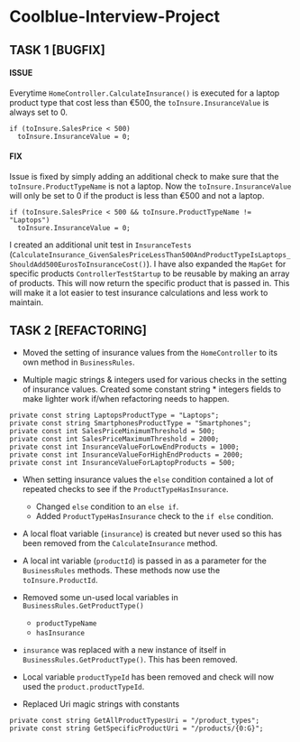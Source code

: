 # Coolblue-Interview-Project

## TASK 1 [BUGFIX] ##

#### ISSUE ####

Everytime `HomeController.CalculateInsurance()` is executed for a laptop product type that cost less than €500, the `toInsure.InsuranceValue` is always set to 0.
```
if (toInsure.SalesPrice < 500)
  toInsure.InsuranceValue = 0;
```

#### FIX ####

Issue is fixed by simply adding an additional check to make sure that the `toInsure.ProductTypeName` is not a laptop. Now the `toInsure.InsuranceValue` will only be set to 0 if the product is less than €500 and not a laptop.
```
if (toInsure.SalesPrice < 500 && toInsure.ProductTypeName != "Laptops")
  toInsure.InsuranceValue = 0;
```

I created an additional unit test in `InsuranceTests` (`CalculateInsurance_GivenSalesPriceLessThan500AndProductTypeIsLaptops_ShouldAdd500EurosToInsuranceCost()`).
I have also expanded the `MapGet` for specific products `ControllerTestStartup` to be reusable by making an array of products. This will now return the specific product that is passed in. This will make it a lot easier to test insurance calculations and less work to maintain.


## TASK 2 [REFACTORING] ##

* Moved the setting of insurance values from the `HomeController` to its own method in `BusinessRules`.

* Multiple magic strings & integers used for various checks in the setting of insurance values. Created some constant string * integers fields to make lighter work if/when refactoring needs to happen.
```
private const string LaptopsProductType = "Laptops";
private const string SmartphonesProductType = "Smartphones";
private const int SalesPriceMinimumThreshold = 500;
private const int SalesPriceMaximumThreshold = 2000;
private const int InsuranceValueForLowEndProducts = 1000;
private const int InsuranceValueForHighEndProducts = 2000;
private const int InsuranceValueForLaptopProducts = 500;
```

* When setting insurance values the `else` condition contained a lot of repeated checks to see if the `ProductTypeHasInsurance`.
  * Changed `else` condition to an `else if`.  
  * Added `ProductTypeHasInsurance` check to the `if else` condition.

* A local float variable (`insurance`) is created but never used so this has been removed from the `CalculateInsurance` method.

* A local int variable (`productId`) is passed in as a parameter for the `BusinessRules` methods. These methods now use the `toInsure.ProductId`.

* Removed some un-used local variables in `BusinessRules.GetProductType()`
  * `productTypeName` 
  * `hasInsurance`
  
* `insurance` was replaced with a new instance of itself in `BusinessRules.GetProductType()`. This has been removed.

* Local variable `productTypeId` has been removed and check will now used the `product.productTypeId`.

* Replaced Uri magic strings with constants
```
private const string GetAllProductTypesUri = "/product_types";
private const string GetSpecificProductUri = "/products/{0:G}";
```
  

